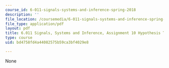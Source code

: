 ```yaml
---
course_id: 6-011-signals-systems-and-inference-spring-2018
description: ''
file_location: /coursemedia/6-011-signals-systems-and-inference-spring-2018/bd4758fd4a44082575b59ca3bf4029e8_MIT6_011S18ps10.pdf
file_type: application/pdf
layout: pdf
title: 6.011 Signals, Systems and Inference, Assignment 10 Hypothesis Testing
type: course
uid: bd4758fd4a44082575b59ca3bf4029e8

---
```

None